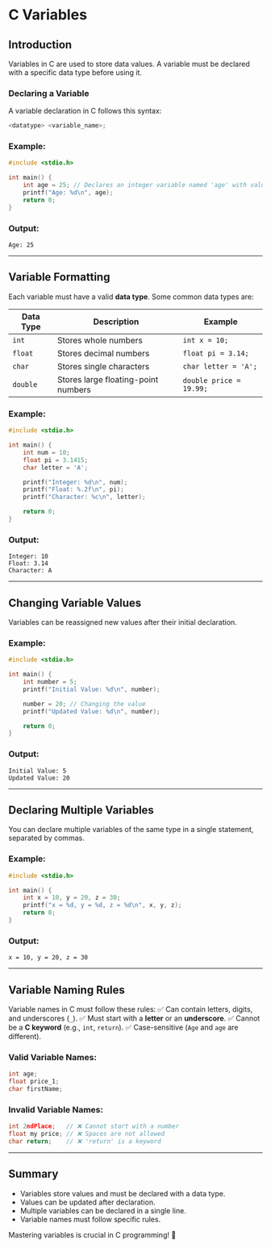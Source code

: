 # C Variables

## Introduction

Variables in C are used to store data values. A variable must be declared with a specific data type before using it.

### Declaring a Variable

A variable declaration in C follows this syntax:

```c
<datatype> <variable_name>;
```

### Example:

```c
#include <stdio.h>

int main() {
    int age = 25; // Declares an integer variable named 'age' with value 25
    printf("Age: %d\n", age);
    return 0;
}
```

### Output:

```
Age: 25
```

---

## Variable Formatting

Each variable must have a valid **data type**. Some common data types are:

| Data Type | Description                         | Example                 |
| --------- | ----------------------------------- | ----------------------- |
| `int`     | Stores whole numbers                | `int x = 10;`           |
| `float`   | Stores decimal numbers              | `float pi = 3.14;`      |
| `char`    | Stores single characters            | `char letter = 'A';`    |
| `double`  | Stores large floating-point numbers | `double price = 19.99;` |

### Example:

```c
#include <stdio.h>

int main() {
    int num = 10;
    float pi = 3.1415;
    char letter = 'A';

    printf("Integer: %d\n", num);
    printf("Float: %.2f\n", pi);
    printf("Character: %c\n", letter);

    return 0;
}
```

### Output:

```
Integer: 10
Float: 3.14
Character: A
```

---

## Changing Variable Values

Variables can be reassigned new values after their initial declaration.

### Example:

```c
#include <stdio.h>

int main() {
    int number = 5;
    printf("Initial Value: %d\n", number);

    number = 20; // Changing the value
    printf("Updated Value: %d\n", number);

    return 0;
}
```

### Output:

```
Initial Value: 5
Updated Value: 20
```

---

## Declaring Multiple Variables

You can declare multiple variables of the same type in a single statement, separated by commas.

### Example:

```c
#include <stdio.h>

int main() {
    int x = 10, y = 20, z = 30;
    printf("x = %d, y = %d, z = %d\n", x, y, z);
    return 0;
}
```

### Output:

```
x = 10, y = 20, z = 30
```

---

## Variable Naming Rules

Variable names in C must follow these rules:
✅ Can contain letters, digits, and underscores (`_`).
✅ Must start with a **letter** or an **underscore**.
✅ Cannot be a **C keyword** (e.g., `int`, `return`).
✅ Case-sensitive (`Age` and `age` are different).

### Valid Variable Names:

```c
int age;
float price_1;
char firstName;
```

### Invalid Variable Names:

```c
int 2ndPlace;   // ❌ Cannot start with a number
float my price; // ❌ Spaces are not allowed
char return;    // ❌ 'return' is a keyword
```

---

## Summary

- Variables store values and must be declared with a data type.
- Values can be updated after declaration.
- Multiple variables can be declared in a single line.
- Variable names must follow specific rules.

Mastering variables is crucial in C programming! 🚀
